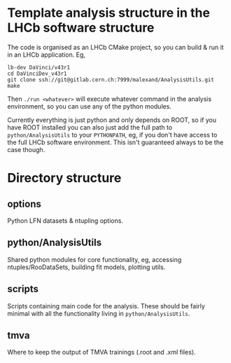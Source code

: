 # Template analysis structure in the LHCb software structure

The code is organised as an LHCb CMake project, so you can build & run it in an LHCb application. Eg,

```
lb-dev DaVinci/v43r1
cd DaVinciDev_v43r1
git clone ssh://git@gitlab.cern.ch:7999/malexand/AnalysisUtils.git
make
```

Then `./run <whatever>` will execute whatever command in the analysis environment, so you can use any of the python modules.

Currently everything is just python and only depends on ROOT, so if you have ROOT installed you can also just add the full path to `python/AnalysisUtils` to your `PYTHONPATH`, eg, if you don't have access to the full LHCb software environment. This isn't guaranteed always to be the case though.

# Directory structure

## options

Python LFN datasets & ntupling options.

## python/AnalysisUtils

Shared python modules for core functionality, eg, accessing ntuples/RooDataSets, building fit models, plotting utils.

## scripts

Scripts containing main code for the analysis. These should be fairly minimal with all the functionality living in `python/AnalysisUtils`.

## tmva

Where to keep the output of TMVA trainings (.root and .xml files).
